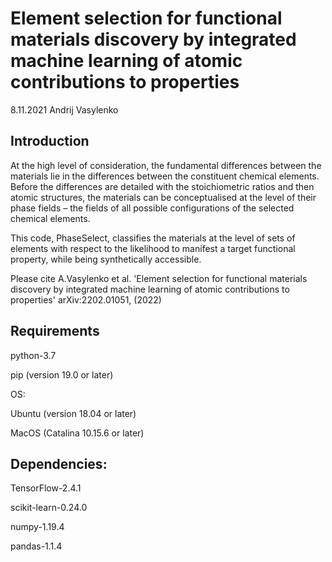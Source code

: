 # Element selection for functional materials discovery by integrated machine learning of atomic contributions to properties

8.11.2021 Andrij Vasylenko


## Introduction

At the high level of consideration, the fundamental differences between the materials lie in the differences between the constituent chemical elements. Before the differences are detailed with the stoichiometric ratios and then atomic structures, the materials can be conceptualised at the level of their phase fields – the fields of all possible configurations of the selected chemical elements.

This code, PhaseSelect, classifies the materials at the level of sets of elements with respect to the likelihood to manifest a target functional property, while being synthetically accessible.

Please cite 
A.Vasylenko et al. 'Element selection for functional materials discovery by integrated machine learning of atomic contributions to properties' arXiv:2202.01051, (2022) 

## Requirements

python-3.7

pip (version 19.0 or later)

OS:

Ubuntu (version 18.04 or later)

MacOS (Catalina 10.15.6 or later)


## Dependencies:

TensorFlow-2.4.1

scikit-learn-0.24.0

numpy-1.19.4

pandas-1.1.4


